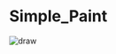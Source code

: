 # Simple_Paint
![draw](https://user-images.githubusercontent.com/34587275/110260837-29f6a880-7fae-11eb-96ab-acd1437340a8.gif)

